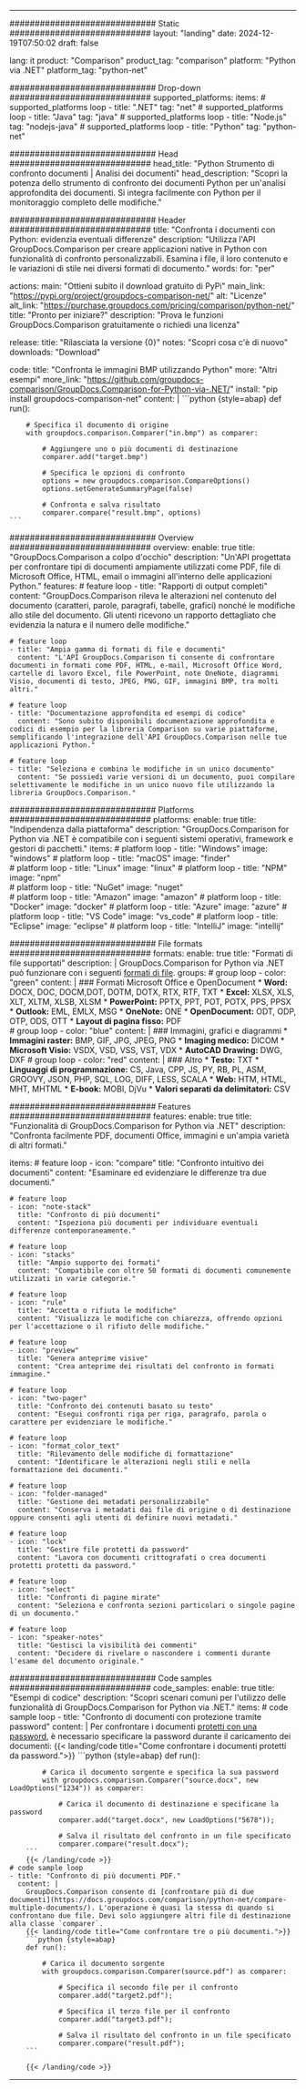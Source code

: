 
---
############################# Static ############################
layout: "landing"
date: 2024-12-19T07:50:02
draft: false

lang: it
product: "Comparison"
product_tag: "comparison"
platform: "Python via .NET"
platform_tag: "python-net"

############################# Drop-down ############################
supported_platforms:
  items:
    # supported_platforms loop
    - title: ".NET"
      tag: "net"
    # supported_platforms loop
    - title: "Java"
      tag: "java"
    # supported_platforms loop
    - title: "Node.js"
      tag: "nodejs-java"
    # supported_platforms loop
    - title: "Python"
      tag: "python-net"

############################# Head ############################
head_title: "Python Strumento di confronto documenti | Analisi dei documenti"
head_description: "Scopri la potenza dello strumento di confronto dei documenti Python per un'analisi approfondita dei documenti. Si integra facilmente con Python per il monitoraggio completo delle modifiche."

############################# Header ############################
title: "Confronta i documenti con Python: evidenzia eventuali differenze"
description: "Utilizza l'API GroupDocs.Comparison per creare applicazioni native in Python con funzionalità di confronto personalizzabili. Esamina i file, il loro contenuto e le variazioni di stile nei diversi formati di documento."
words:
  for: "per"

actions:
  main: "Ottieni subito il download gratuito di PyPi"
  main_link: "https://pypi.org/project/groupdocs-comparison-net/"
  alt: "Licenze"
  alt_link: "https://purchase.groupdocs.com/pricing/comparison/python-net/"
  title: "Pronto per iniziare?"
  description: "Prova le funzioni GroupDocs.Comparison gratuitamente o richiedi una licenza"

release:
  title: "Rilasciata la versione {0}"
  notes: "Scopri cosa c'è di nuovo"
  downloads: "Download"

code:
  title: "Confronta le immagini BMP utilizzando Python"
  more: "Altri esempi"
  more_link: "https://github.com/groupdocs-comparison/GroupDocs.Comparison-for-Python-via-.NET/"
  install: "pip install groupdocs-comparison-net"
  content: |
    ```python {style=abap}
    def run():

        # Specifica il documento di origine
        with groupdocs.comparison.Comparer("in.bmp") as comparer:

            # Aggiungere uno o più documenti di destinazione
            comparer.add("target.bmp")

            # Specifica le opzioni di confronto
            options = new groupdocs.comparison.CompareOptions()
            options.setGenerateSummaryPage(false)

            # Confronta e salva risultato
            comparer.compare("result.bmp", options)
    ```

############################# Overview ############################
overview:
  enable: true
  title: "GroupDocs.Comparison a colpo d'occhio"
  description: "Un'API progettata per confrontare tipi di documenti ampiamente utilizzati come PDF, file di Microsoft Office, HTML, email o immagini all'interno delle applicazioni Python."
  features:
    # feature loop
    - title: "Rapporti di output completi"
      content: "GroupDocs.Comparison rileva le alterazioni nel contenuto del documento (caratteri, parole, paragrafi, tabelle, grafici) nonché le modifiche allo stile del documento. Gli utenti ricevono un rapporto dettagliato che evidenzia la natura e il numero delle modifiche."

    # feature loop
    - title: "Ampia gamma di formati di file e documenti"
      content: "L'API GroupDocs.Comparison ti consente di confrontare documenti in formati come PDF, HTML, e-mail, Microsoft Office Word, cartelle di lavoro Excel, file PowerPoint, note OneNote, diagrammi Visio, documenti di testo, JPEG, PNG, GIF, immagini BMP, tra molti altri."

    # feature loop
    - title: "Documentazione approfondita ed esempi di codice"
      content: "Sono subito disponibili documentazione approfondita e codici di esempio per la libreria Comparison su varie piattaforme, semplificando l'integrazione dell'API GroupDocs.Comparison nelle tue applicazioni Python."

    # feature loop
    - title: "Seleziona e combina le modifiche in un unico documento"
      content: "Se possiedi varie versioni di un documento, puoi compilare selettivamente le modifiche in un unico nuovo file utilizzando la libreria GroupDocs.Comparison."

############################# Platforms ############################
platforms:
  enable: true
  title: "Indipendenza dalla piattaforma"
  description: "GroupDocs.Comparison for Python via .NET è compatibile con i seguenti sistemi operativi, framework e gestori di pacchetti."
  items:
    # platform loop
    - title: "Windows"
      image: "windows"
    # platform loop
    - title: "macOS"
      image: "finder"      
    # platform loop
    - title: "Linux"
      image: "linux"
    # platform loop
    - title: "NPM"
      image: "npm"  
    # platform loop
    - title: "NuGet"
      image: "nuget"      
    # platform loop
    - title: "Amazon"
      image: "amazon"
    # platform loop
    - title: "Docker"
      image: "docker"
    # platform loop
    - title: "Azure"
      image: "azure"
    # platform loop
    - title: "VS Code"
      image: "vs_code"
    # platform loop
    - title: "Eclipse"
      image: "eclipse"
    # platform loop
    - title: "IntelliJ"
      image: "intellij"

############################# File formats ############################
formats:
  enable: true
  title: "Formati di file supportati"
  description: |
    GroupDocs.Comparison for Python via .NET può funzionare con i seguenti [formati di file](https://docs.groupdocs.com/comparison/net/supported-document-formats/).
  groups:
    # group loop
    - color: "green"
      content: |
        ### Formati Microsoft Office e OpenDocument
        * **Word:** DOCX, DOC, DOCM,DOT, DOTM, DOTX, RTX, RTF, TXT
        * **Excel:** XLSX, XLS, XLT, XLTM, XLSB, XLSM
        * **PowerPoint:** PPTX, PPT, POT, POTX, PPS, PPSX
        * **Outlook:** EML, EMLX, MSG
        * **OneNote:** ONE
        * **OpenDocument:** ODT, ODP, OTP, ODS, OTT
        * **Layout di pagina fisso:** PDF        
    # group loop
    - color: "blue"
      content: |
        ### Immagini, grafici e diagrammi
        * **Immagini raster:** BMP, GIF, JPG, JPEG, PNG
        * **Imaging medico:** DICOM
        * **Microsoft Visio:** VSDX, VSD, VSS, VST, VDX
        * **AutoCAD Drawing:** DWG, DXF
      # group loop
    - color: "red"
      content: |
        ### Altro
        * **Testo:** TXT
        * **Linguaggi di programmazione:** CS, Java, CPP, JS, PY, RB, PL, ASM, GROOVY, JSON, PHP, SQL, LOG, DIFF, LESS, SCALA
        * **Web:** HTM, HTML, MHT, MHTML
        * **E-book:** MOBI, DjVu
        * **Valori separati da delimitatori:** CSV

############################# Features ############################
features:
  enable: true
  title: "Funzionalità di GroupDocs.Comparison for Python via .NET"
  description: "Confronta facilmente PDF, documenti Office, immagini e un'ampia varietà di altri formati."

  items:
    # feature loop
    - icon: "compare"
      title: "Confronto intuitivo dei documenti"
      content: "Esaminare ed evidenziare le differenze tra due documenti."

    # feature loop
    - icon: "note-stack"
      title: "Confronto di più documenti"
      content: "Ispeziona più documenti per individuare eventuali differenze contemporaneamente."

    # feature loop
    - icon: "stacks"
      title: "Ampio supporto dei formati"
      content: "Compatibile con oltre 50 formati di documenti comunemente utilizzati in varie categorie."

    # feature loop
    - icon: "rule"
      title: "Accetta o rifiuta le modifiche"
      content: "Visualizza le modifiche con chiarezza, offrendo opzioni per l'accettazione o il rifiuto delle modifiche."

    # feature loop
    - icon: "preview"
      title: "Genera anteprime visive"
      content: "Crea anteprime dei risultati del confronto in formati immagine."

    # feature loop
    - icon: "two-pager"
      title: "Confronto dei contenuti basato su testo"
      content: "Esegui confronti riga per riga, paragrafo, parola o carattere per evidenziare le modifiche."

    # feature loop
    - icon: "format_color_text"
      title: "Rilevamento delle modifiche di formattazione"
      content: "Identificare le alterazioni negli stili e nella formattazione dei documenti."

    # feature loop
    - icon: "folder-managed"
      title: "Gestione dei metadati personalizzabile"
      content: "Conserva i metadati dai file di origine o di destinazione oppure consenti agli utenti di definire nuovi metadati."

    # feature loop
    - icon: "lock"
      title: "Gestire file protetti da password"
      content: "Lavora con documenti crittografati o crea documenti protetti protetti da password."

    # feature loop
    - icon: "select"
      title: "Confronti di pagine mirate"
      content: "Seleziona e confronta sezioni particolari o singole pagine di un documento."

    # feature loop
    - icon: "speaker-notes"
      title: "Gestisci la visibilità dei commenti"
      content: "Decidere di rivelare o nascondere i commenti durante l'esame del documento originale."

############################# Code samples ############################
code_samples:
  enable: true
  title: "Esempi di codice"
  description: "Scopri scenari comuni per l'utilizzo delle funzionalità di GroupDocs.Comparison for Python via .NET."
  items:
    # code sample loop
    - title: "Confronto di documenti con protezione tramite password"
      content: |
        Per confrontare i documenti [protetti con una password](https://docs.groupdocs.com/comparison/python-net/load-password-protected-documents/), è necessario specificare la password durante il caricamento dei documenti:
        {{< landing/code title="Come confrontare i documenti protetti da password.">}}
        ```python {style=abap}
        def run():

            # Carica il documento sorgente e specifica la sua password
            with groupdocs.comparison.Comparer("source.docx", new LoadOptions("1234")) as comparer:

                # Carica il documento di destinazione e specificane la password
                comparer.add("target.docx", new LoadOptions("5678"));

                # Salva il risultato del confronto in un file specificato
                comparer.compare("result.docx");
        ```
        {{< /landing/code >}}
    # code sample loop
    - title: "Confronto di più documenti PDF."
      content: |
        GroupDocs.Comparison consente di [confrontare più di due documenti](https://docs.groupdocs.com/comparison/python-net/compare-multiple-documents/). L'operazione è quasi la stessa di quando si confrontano due file. Devi solo aggiungere altri file di destinazione alla classe `comparer`.
        {{< landing/code title="Come confrontare tre o più documenti.">}}
        ```python {style=abap}
        def run():

            # Carica il documento sorgente
            with groupdocs.comparison.Comparer(source.pdf") as comparer:

                # Specifica il secondo file per il confronto
                comparer.add("target2.pdf");

                # Specifica il terzo file per il confronto
                comparer.add("target3.pdf");

                # Salva il risultato del confronto in un file specificato
                comparer.compare("result.pdf");
        ```

        {{< /landing/code >}}

---